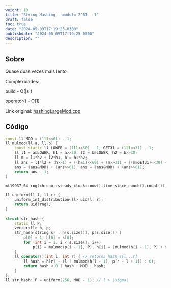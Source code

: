 ```yaml
---
weight: 10
title: "String Hashing - modulo 2^61 - 1"
draft: false
toc: true
date: "2024-05-09T17:19:25-0300"
publishdate: "2024-05-09T17:19:25-0300"
description: ""
---
```


## Sobre
 Quase duas vezes mais lento



 Complexidades:

 build - O(|s|)

 operator() - O(1)



Link original: [hashingLargeMod.cpp](https://github.com/brunomaletta/Biblioteca/tree/master/Codigo/Strings/hashingLargeMod.cpp)

## Código
```cpp
const ll MOD = (1ll<<61) - 1;
ll mulmod(ll a, ll b) {
	const static ll LOWER = (1ll<<30) - 1, GET31 = (1ll<<31) - 1;
	ll l1 = a&LOWER, h1 = a>>30, l2 = b&LOWER, h2 = b>>30;
	ll m = l1*h2 + l2*h1, h = h1*h2;
	ll ans = l1*l2 + (h>>1) + ((h&1)<<60) + (m>>31) + ((m&GET31)<<30) + 1;
	ans = (ans&MOD) + (ans>>61), ans = (ans&MOD) + (ans>>61);
	return ans - 1;
}

mt19937_64 rng(chrono::steady_clock::now().time_since_epoch().count()); 

ll uniform(ll l, ll r) {
	uniform_int_distribution<ll> uid(l, r);
	return uid(rng);
}
 
struct str_hash {
	static ll P;
	vector<ll> h, p;
	str_hash(string s) : h(s.size()), p(s.size()) {
		p[0] = 1, h[0] = s[0];
		for (int i = 1; i < s.size(); i++)
			p[i] = mulmod(p[i - 1], P), h[i] = (mulmod(h[i - 1], P) + s[i])%MOD;
	}
	ll operator()(int l, int r) { // retorna hash s[l...r]
		ll hash = h[r] - (l ? mulmod(h[l - 1], p[r - l + 1]) : 0);
		return hash < 0 ? hash + MOD : hash;
	}
};
ll str_hash::P = uniform(256, MOD - 1); // l > |sigma|
```

